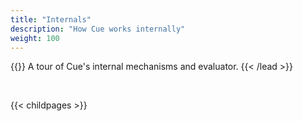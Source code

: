 ```yaml
---
title: "Internals"
description: "How Cue works internally"
weight: 100
---
```


{{<lead>}}
A tour of Cue's internal mechanisms and evaluator.
{{< /lead >}}

<br>

{{< childpages >}}
